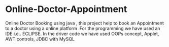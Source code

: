 # Online-Doctor-Appointment
Online Doctor Booking using java , this project help to book an Appointment to a doctor using a online platform .For the programming we have used an IDE i.e..
ECLIPSE. In the driver code we have used OOPs concept, Applet, AWT controls, JDBC with MySQL
